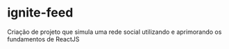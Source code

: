 # ignite-feed
Criação de projeto que simula uma rede social utilizando e aprimorando os fundamentos de ReactJS

